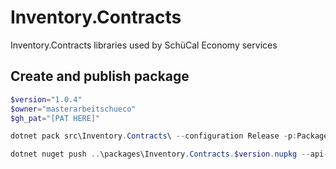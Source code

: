 # Inventory.Contracts
Inventory.Contracts libraries used by SchüCal Economy services

## Create and publish package
```powershell
$version="1.0.4"
$owner="masterarbeitschueco"
$gh_pat="[PAT HERE]"

dotnet pack src\Inventory.Contracts\ --configuration Release -p:PackageVersion=$version -p:RepositoryUrl=https://github.com/$owner/Inventory -o ..\packages

dotnet nuget push ..\packages\Inventory.Contracts.$version.nupkg --api-key $gh_pat --source "github"
```